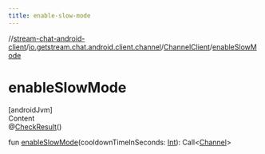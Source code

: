 ```yaml
---
title: enable-slow-mode
---
```

//[stream-chat-android-client](../../../index.md)/[io.getstream.chat.android.client.channel](../index.md)/[ChannelClient](index.md)/[enableSlowMode](enableSlowMode.md)



# enableSlowMode  
[androidJvm]  
Content  
@[CheckResult](https://developer.android.com/reference/kotlin/androidx/annotation/CheckResult.html)()  
  
fun [enableSlowMode](enableSlowMode.md)(cooldownTimeInSeconds: [Int](https://kotlinlang.org/api/latest/jvm/stdlib/kotlin/-int/index.html)): Call&lt;[Channel](../../io.getstream.chat.android.client.models/Channel/index.md)&gt;  



